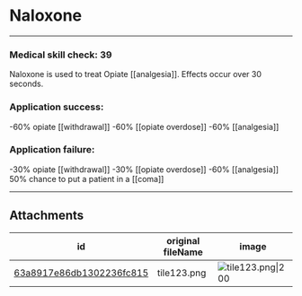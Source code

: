 # Naloxone

 

---

### Medical skill check: 39
Naloxone is used to treat Opiate [[analgesia]]. Effects occur over 30 seconds.

### Application success:
-60% opiate [[withdrawal]]
-60% [[opiate overdose]]
-60% [[analgesia]]

### Application failure:
-30% opiate [[withdrawal]]
-30% [[opiate overdose]]
-60% [[analgesia]]
50% chance to put a patient in a [[coma]]

---

## Attachments

id | original fileName | image
---|---|---
[63a8917e86db1302236fc815](63a8917e86db1302236fc815.png) | tile123.png | ![tile123.png\|200](63a8917e86db1302236fc815.png)